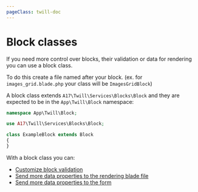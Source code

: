 ```yaml
---
pageClass: twill-doc
---
```


# Block classes

If you need more control over blocks, their validation or data for rendering you can use a block class.

To do this create a file named after your block. (ex. for `images_grid.blade.php` your class will be
`ImagesGridBlock`)

A block class extends `A17\Twill\Services\Blocks\Block` and they are expected to be in the `App\Twill\Block` namespace:

```php
namespace App\Twill\Block;

use A17\Twill\Services\Blocks\Block;

class ExampleBlock extends Block
{
}
```

With a block class you can:

- [Customize block validation](/block-editor/validating-blocks.html#block-class)
- [Send more data properties to the rendering blade file](/block-editor/rendering-blocks.html#modifying-block-data)
- [Send more data properties to the form](/block-editor/adding-data-to-block-forms.html)
